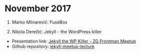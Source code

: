 # November 2017

1. Marko Mlinarević: FuseBox

2. Nikola Derežić: Jekyll - the WordPress killer
  - Presentation link: [Jekyll the WP Killer - ZG Frontman Meetup](https://docs.google.com/presentation/d/1VvbhxLfLkqFPmGdTo3MNbF7jeXsF8tE_Ri2487OFLBo)
  - Github repository: [jekyll-meetup-lecture](https://github.com/knee-cola/jekyll-meetup-lecture "jekyll-meetup-lecture")

